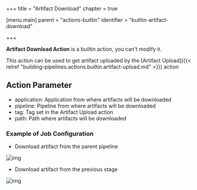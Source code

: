 +++
title = "Artifact Download"
chapter = true

[menu.main]
parent = "actions-builtin"
identifier = "builtin-artifact-download"

+++


**Artifact Download Action** is a builtin action, you can't modify it.

This action can be used to get artifact uploaded by the [Artifact Upload]({{< relref "building-pipelines.actions.builtin.artifact-upload.md" >}}) action

## Action Parameter
* application: Application from where artifacts will be downloaded
* pipeline: Pipeline from where artifacts will be downloaded
* tag: Tag set in the Artifact Upload action
* path: Path where artifacts will be downloaded

### Example of Job Configuration

* Download artifact from the parent pipeline

![img](/img/actions/artifact_download_parent.png)

* Download artifact from the previous stage

![img](/img/actions/artifact_download_stage.png)
